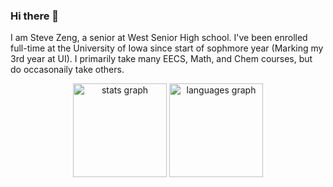 ### Hi there 👋

I am Steve Zeng, a senior at West Senior High school. I've been enrolled full-time at the University of Iowa since start of sophmore year (Marking my 3rd year at UI). I primarily take many EECS, Math, and Chem courses, but do occasonaily take others.
<div align="center">
  <img src="https://github-readme-stats.vercel.app/api?username=Cmink2040&hide_title=false&hide_rank=false&show_icons=true&include_all_commits=true&count_private=true&disable_animations=false&theme=dracula&locale=en&hide_border=false&order=1" height="150" alt="stats graph"  />
  <img src="https://github-readme-stats.vercel.app/api/top-langs?username=Cmink2040&locale=en&hide_title=false&layout=compact&card_width=320&langs_count=5&theme=dracula&hide_border=false&order=2" height="150" alt="languages graph"  />
</div>

